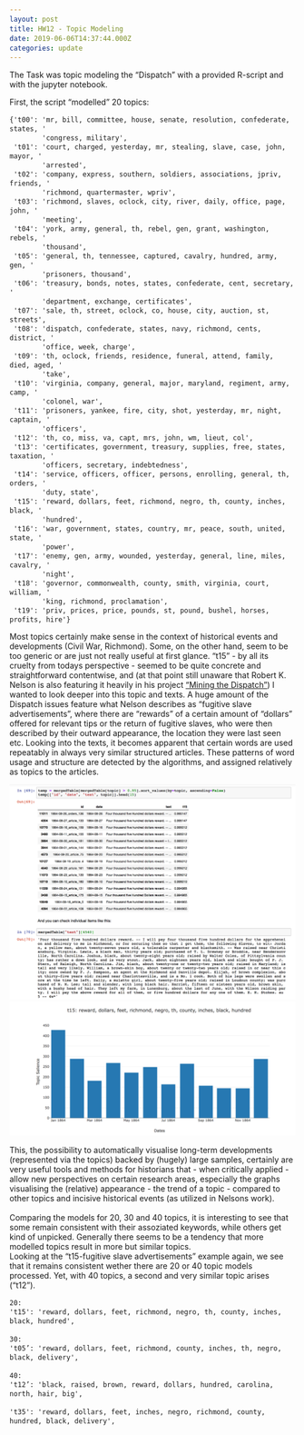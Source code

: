 ```yaml
---
layout: post
title: HW12 - Topic Modeling
date: 2019-06-06T14:37:44.000Z
categories: update
---
```


The Task was topic modeling the “Dispatch” with a provided R-script and with the jupyter notebook. 

First, the script “modelled” 20 topics:

```
{'t00': 'mr, bill, committee, house, senate, resolution, confederate, states, '
        'congress, military',
 't01': 'court, charged, yesterday, mr, stealing, slave, case, john, mayor, '
        'arrested',
 't02': 'company, express, southern, soldiers, associations, jpriv, friends, '
        'richmond, quartermaster, wpriv',
 't03': 'richmond, slaves, oclock, city, river, daily, office, page, john, '
        'meeting',
 't04': 'york, army, general, th, rebel, gen, grant, washington, rebels, '
        'thousand',
 't05': 'general, th, tennessee, captured, cavalry, hundred, army, gen, '
        'prisoners, thousand',
 't06': 'treasury, bonds, notes, states, confederate, cent, secretary, '
        'department, exchange, certificates',
 't07': 'sale, th, street, oclock, co, house, city, auction, st, streets',
 't08': 'dispatch, confederate, states, navy, richmond, cents, district, '
        'office, week, charge',
 't09': 'th, oclock, friends, residence, funeral, attend, family, died, aged, '
        'take',
 't10': 'virginia, company, general, major, maryland, regiment, army, camp, '
        'colonel, war',
 't11': 'prisoners, yankee, fire, city, shot, yesterday, mr, night, captain, '
        'officers',
 't12': 'th, co, miss, va, capt, mrs, john, wm, lieut, col',
 't13': 'certificates, government, treasury, supplies, free, states, taxation, '
        'officers, secretary, indebtedness',
 't14': 'service, officers, officer, persons, enrolling, general, th, orders, '
        'duty, state',
 't15': 'reward, dollars, feet, richmond, negro, th, county, inches, black, '
        'hundred',
 't16': 'war, government, states, country, mr, peace, south, united, state, '
        'power',
 't17': 'enemy, gen, army, wounded, yesterday, general, line, miles, cavalry, '
        'night',
 't18': 'governor, commonwealth, county, smith, virginia, court, william, '
        'king, richmond, proclamation',
 't19': 'priv, prices, price, pounds, st, pound, bushel, horses, profits, hire'}
```
Most topics certainly make sense in the context of historical events and developments (Civil War, Richmond). Some, on the other hand, seem to be too generic or are just not really useful at first glance. 
“t15” - by all its cruelty from todays perspective - seemed to be quite concrete and straightforward contentwise, and (at that point still unaware that Robert K. Nelson is also featuring it heavily in his project <a href="http://dsl.richmond.edu/dispatch/pages/home">“Mining the Dispatch”</a>) I wanted to look deeper into this topic and texts. A huge amount of the Dispatch issues feature what Nelson describes as “fugitive slave advertisements”, where there are “rewards” of a certain amount of “dollars” offered for relevant tips or the return of fugitive slaves, who were then described by their outward appearance, the location they were last seen etc. 
Looking into the texts, it becomes apparent that certain words are used repeatably in always very similar structured articles. These patterns of word usage and structure are detected by the algorithms, and assigned relatively as topics to the articles. 

<img src="/images/fulls/12a.jpg" class="fit image"> 

<img src="/images/fulls/12b.jpg" class="fit image">

This, the possibility to automatically visualise long-term developments (represented via the topics) backed by (hugely) large samples, certainly are very useful tools and methods for historians that - when critically applied - allow new perspectives on certain research areas, especially the graphs visualising the (relative) appearance - the trend of a topic - compared to other topics and incisive historical events (as utilized in Nelsons work).
<br />
<br />
Comparing the models for 20, 30 and 40 topics, it is interesting to see that some remain consistent with their assoziated keywords, while others get kind of unpicked. Generally there seems to be a tendency that more modelled topics result in more but similar topics. 
<br />
Looking at the “t15-fugitive slave advertisements” example again, we see that it remains consistent wether there are 20 or 40 topic models processed. Yet, with 40 topics, a second and very similar topic arises (“t12”).


```
20:
't15': 'reward, dollars, feet, richmond, negro, th, county, inches, black, hundred',

30:
't05’: 'reward, dollars, feet, richmond, county, inches, th, negro, black, delivery',

40:
't12’: 'black, raised, brown, reward, dollars, hundred, carolina, north, hair, big',

't35': 'reward, dollars, feet, inches, negro, richmond, county, hundred, black, delivery',
```


 
